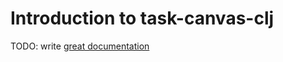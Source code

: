 # Introduction to task-canvas-clj

TODO: write [great documentation](http://jacobian.org/writing/what-to-write/)
